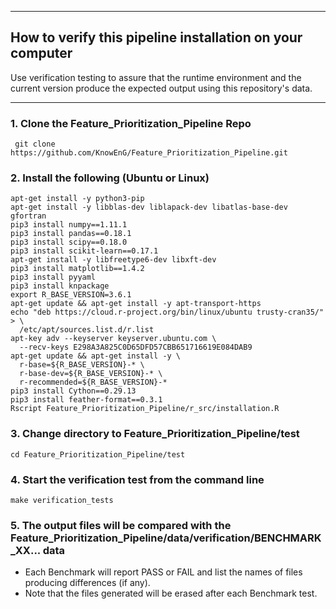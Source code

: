 * * * 
## How to verify this pipeline installation on your computer
Use verification testing to assure that the runtime environment and the current version produce the expected output using this repository's data.
* * * 

### 1. Clone the Feature_Prioritization_Pipeline Repo
```
 git clone https://github.com/KnowEnG/Feature_Prioritization_Pipeline.git
```

### 2. Install the following (Ubuntu or Linux)
  ```
 apt-get install -y python3-pip
 apt-get install -y libblas-dev liblapack-dev libatlas-base-dev gfortran
 pip3 install numpy==1.11.1
 pip3 install pandas==0.18.1
 pip3 install scipy==0.18.0
 pip3 install scikit-learn==0.17.1
 apt-get install -y libfreetype6-dev libxft-dev
 pip3 install matplotlib==1.4.2
 pip3 install pyyaml
 pip3 install knpackage
 export R_BASE_VERSION=3.6.1
 apt-get update && apt-get install -y apt-transport-https
 echo "deb https://cloud.r-project.org/bin/linux/ubuntu trusty-cran35/" > \
    /etc/apt/sources.list.d/r.list
 apt-key adv --keyserver keyserver.ubuntu.com \
    --recv-keys E298A3A825C0D65DFD57CBB651716619E084DAB9
 apt-get update && apt-get install -y \
    r-base=${R_BASE_VERSION}-* \
    r-base-dev=${R_BASE_VERSION}-* \
    r-recommended=${R_BASE_VERSION}-*
 pip3 install Cython==0.29.13
 pip3 install feather-format==0.3.1
 Rscript Feature_Prioritization_Pipeline/r_src/installation.R
```

### 3. Change directory to Feature_Prioritization_Pipeline/test

```
cd Feature_Prioritization_Pipeline/test
```

### 4. Start the verification test from the command line

```
make verification_tests
```

### 5. The output files will be compared with the Feature_Prioritization_Pipeline/data/verification/BENCHMARK_XX... data
* Each Benchmark will report PASS or FAIL and list the names of files producing differences (if any).
* Note that the files generated will be erased after each Benchmark test.

